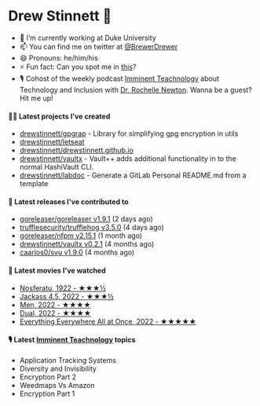 
# Drew Stinnett 👋

- 🔭 I’m currently working at Duke University
- 📫 You can find me on twitter at [@BrewerDrewer](https://twitter.com/BrewerDrewer)
- 😄 Pronouns: he/him/his
- ⚡ Fun fact: Can you spot me in [this](https://www.youtube.com/watch?v=oL9WnB0qHBA)?
- 🎙 Cohost of the weekly podcast [Imminent Teachnology](https://podcast.imminentteachnology.com/) about Technology and Inclusion with [Dr. Rochelle Newton](https://www.linkedin.com/in/drrochellenewton/). Wanna be a guest? Hit me up!

#### 👨‍💻 Latest projects I've created
- [drewstinnett/gpgrap](https://github.com/drewstinnett/gpgrap) - Library for simplifying gpg encryption in utils
- [drewstinnett/letseat](https://github.com/drewstinnett/letseat)
- [drewstinnett/drewstinnett.github.io](https://github.com/drewstinnett/drewstinnett.github.io)
- [drewstinnett/vaultx](https://github.com/drewstinnett/vaultx) - Vault&#43;&#43; adds additional functionality in to the normal HashiVault CLI.
- [drewstinnett/labdoc](https://github.com/drewstinnett/labdoc) - Generate a GitLab Personal README.md from a template

#### 🚀 Latest releases I've contributed to
- [goreleaser/goreleaser v1.9.1](https://github.com/goreleaser/goreleaser/releases/tag/v1.9.1) (2 days ago)
- [trufflesecurity/trufflehog v3.5.0](https://github.com/trufflesecurity/trufflehog/releases/tag/v3.5.0) (4 days ago)
- [goreleaser/nfpm v2.15.1](https://github.com/goreleaser/nfpm/releases/tag/v2.15.1) (1 month ago)
- [drewstinnett/vaultx v0.2.1](https://github.com/drewstinnett/vaultx/releases/tag/v0.2.1) (4 months ago)
- [caarlos0/svu v1.9.0](https://github.com/caarlos0/svu/releases/tag/v1.9.0) (4 months ago)

#### 🍿 Latest movies I've watched
- [Nosferatu, 1922 - ★★★½](https://letterboxd.com/mondodrew/film/nosferatu/)
- [Jackass 4.5, 2022 - ★★★½](https://letterboxd.com/mondodrew/film/jackass-45/)
- [Men, 2022 - ★★★★](https://letterboxd.com/mondodrew/film/men-2022/)
- [Dual, 2022 - ★★★★](https://letterboxd.com/mondodrew/film/dual-2022/)
- [Everything Everywhere All at Once, 2022 - ★★★★★](https://letterboxd.com/mondodrew/film/everything-everywhere-all-at-once/1/)

#### 🎙 Latest [Imminent Teachnology](https://podcast.imminentteachnology.com/) topics
- Application Tracking Systems
- Diversity and Invisibility
- Encryption Part 2
- Weedmaps Vs Amazon
- Encryption Part 1